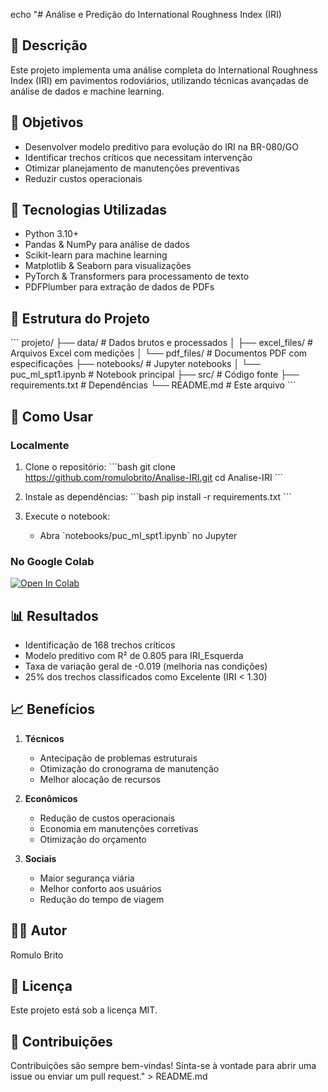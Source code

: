 echo "# Análise e Predição do International Roughness Index (IRI)

## 📝 Descrição
Este projeto implementa uma análise completa do International Roughness Index (IRI) em pavimentos rodoviários, utilizando técnicas avançadas de análise de dados e machine learning.

## 🎯 Objetivos
- Desenvolver modelo preditivo para evolução do IRI na BR-080/GO
- Identificar trechos críticos que necessitam intervenção
- Otimizar planejamento de manutenções preventivas
- Reduzir custos operacionais

## 🔧 Tecnologias Utilizadas
- Python 3.10+
- Pandas & NumPy para análise de dados
- Scikit-learn para machine learning
- Matplotlib & Seaborn para visualizações
- PyTorch & Transformers para processamento de texto
- PDFPlumber para extração de dados de PDFs

## 📁 Estrutura do Projeto
\`\`\`
projeto/
├── data/                    # Dados brutos e processados
│   ├── excel_files/        # Arquivos Excel com medições
│   └── pdf_files/         # Documentos PDF com especificações
├── notebooks/              # Jupyter notebooks
│   └── puc_ml_spt1.ipynb  # Notebook principal
├── src/                    # Código fonte
├── requirements.txt        # Dependências
└── README.md              # Este arquivo
\`\`\`

## 🚀 Como Usar

### Localmente
1. Clone o repositório:
   \`\`\`bash
   git clone https://github.com/romulobrito/Analise-IRI.git
   cd Analise-IRI
   \`\`\`

2. Instale as dependências:
   \`\`\`bash
   pip install -r requirements.txt
   \`\`\`

3. Execute o notebook:
   - Abra \`notebooks/puc_ml_spt1.ipynb\` no Jupyter

### No Google Colab
[![Open In Colab](https://colab.research.google.com/assets/colab-badge.svg)](https://colab.research.google.com/github/romulobrito/Analise-IRI/blob/main/notebooks/puc_ml_spt1.ipynb)

## 📊 Resultados
- Identificação de 168 trechos críticos
- Modelo preditivo com R² de 0.805 para IRI_Esquerda
- Taxa de variação geral de -0.019 (melhoria nas condições)
- 25% dos trechos classificados como Excelente (IRI < 1.30)

## 📈 Benefícios
1. **Técnicos**
   - Antecipação de problemas estruturais
   - Otimização do cronograma de manutenção
   - Melhor alocação de recursos

2. **Econômicos**
   - Redução de custos operacionais
   - Economia em manutenções corretivas
   - Otimização do orçamento

3. **Sociais**
   - Maior segurança viária
   - Melhor conforto aos usuários
   - Redução do tempo de viagem

## 👨‍💻 Autor
Romulo Brito

## 📄 Licença
Este projeto está sob a licença MIT.

## 🤝 Contribuições
Contribuições são sempre bem-vindas! Sinta-se à vontade para abrir uma issue ou enviar um pull request." > README.md
